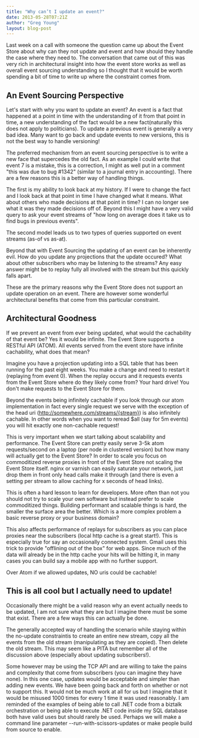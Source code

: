 ```yaml
---
title: "Why can’t I update an event?"
date: 2013-05-28T07:21Z
author: "Greg Young"
layout: blog-post
---
```


Last week on a call with someone the question came up about the Event Store about why can they not update and event and how should they handle the case where they need to. The conversation that came out of this was very rich in architectural insight into how the event store works as well as overall event sourcing understanding so I thought that it would be worth spending a bit of time to write up where the constraint comes from.

## An Event Sourcing Perspective

Let's start with why you want to update an event? An event is a fact that happened at a point in time with the understanding of it from that point in time, a new understanding of the fact would be a new fact(naturally this does not apply to politicians). To update a previous event is generally a very bad idea. Many want to go back and update events to new versions, this is not the best way to handle versioning!

The preferred mechanism from an event sourcing perspective is to write a new face that supercedes the old fact. As an example I could write that event 7 is a mistake, this is a correction, I might as well put in a comment "this was due to bug #1342" (similar to a journal entry in accounting). There are a few reasons this is a better way of handling things.

The first is my ability to look back at my history. If I were to change the fact and I look back at that point in time I have changed what it means. What about others who made decisions at that point in time? I can no longer see what it was they made decisions off of. Beyond this I might have a very valid query to ask your event streams of "how long on average does it take us to find bugs in previous events".

The second model leads us to two types of queries supported on event streams (as-of vs as-at).

Beyond that with Event Sourcing the updating of an event can be inherently evil. How do you update any projections that the update occured? What about other subscribers who may be listening to the streams? Any easy answer might be to replay fully all involved with the stream but this quickly falls apart.

These are the primary reasons why the Event Store does not support an update operation on an event. There are however some wonderful architectural benefits that come from this particular constraint.

## Architectural Goodness

If we prevent an event from ever being updated, what would the cachability of that event be? Yes it would be infinite. The Event Store supports a RESTful API (ATOM). All events served from the event store have infinite cachability, what does that mean?

Imagine you have a projection updating into a SQL table that has been running for the past eight weeks. You make a change and need to restart it (replaying from event 0). When the replay occurs and it requests events from the Event Store where do they likely come from? Your hard drive! You don't make requests to the Event Store for them.

Beyond the events being infinitely cachable if you look through our atom implementation in fact every single request we serve with the exception of the head uri (http://somewhere.com/streams/{stream}) is also infinitely cachable. In other words when you want to reread $all (say for 5m events) you will hit exactly one non-cachable request!

This is very important when we start talking about scalability and performance. The Event Store can pretty easily serve 3-5k atom requests/second on a laptop (per node in clustered version) but how many will actually get to the Event Store? In order to scale you focus on commoditized reverse proxies in front of the Event Store not scaling the Event Store itself. nginx or varnish can easily saturate your network, just drop them in front only head calls make it through (and there is even a setting per stream to allow caching for x seconds of head links).

This is often a hard lesson to learn for developers. More often than not you should not try to scale your own software but instead prefer to scale commoditized things. Building performant and scalable things is hard, the smaller the surface area the better. Which is a more complex problem a basic reverse proxy or your business domain?

This also affects performance of replays for subscribers as you can place proxies near the subscribers (local http cache is a great start!). This is especially true for say an occasionally connected system. Gmail uses this trick to provide "offlining out of the box" for web apps. Since much of the data will already be in the http cache your hits will be hitting it, in many cases you can build say a mobile app with no further support.

Over Atom if we allowed updates, NO uris could be cachable!

## This is all cool but I actually need to update!

Occasionally there might be a valid reason why an event actually needs to be updated, I am not sure what they are but I imagine there must be some that exist. There are a few ways this can actually be done.

The generally accepted way of handling the scenario while staying within the no-update constraintis to create an entire new stream, copy all the events from the old stream (manipulating as they are copied). Then delete the old stream. This may seem like a PITA but remember all of the discussion above (especially about updating subscribers!).

Some however may be using the TCP API and are willing to take the pains and complexity that come from subscribers (you can imagine they have none). In this one case, updates would be acceptable and simpler than adding new events. We have been going back and forth on whether or not to support this. It would not be much work at all for us but I imagine that it would be misused 1000 times for every 1 time it was used reasonably. I am reminded of the examples of being able to call .NET code from a biztalk orchestration or being able to execute .NET code inside my SQL database both have valid uses but should rarely be used. Perhaps we will make a command line parameter --run-with-scissors-updates or make people build from source to enable.